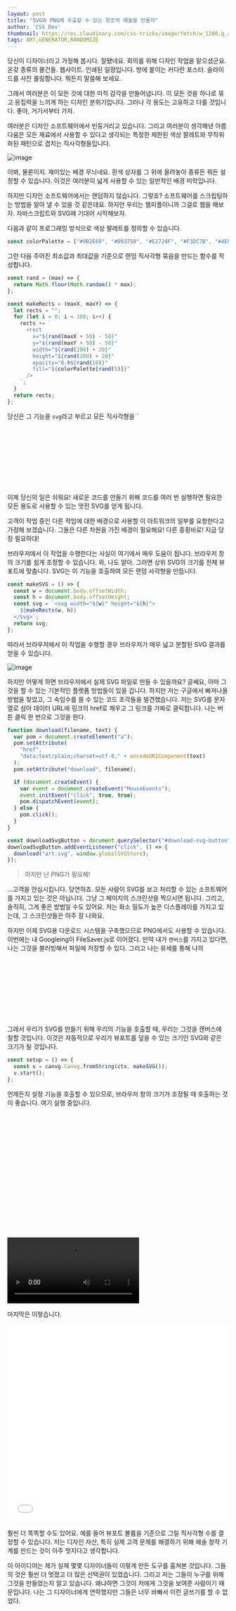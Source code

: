 ```yaml
---
layout: post
title: "SVG와 PNG에 수출할 수 있는 창조적 예술을 만들자"
author: 'CSS Dev'
thumbnail: https://res.cloudinary.com/css-tricks/image/fetch/w_1200,q_auto,f_auto/https://css-tricks.com/wp-content/uploads/2020/08/generative-art.png
tags: ART,GENERATOR,RANDOMIZE
---
```



당신이 디자이너라고 가정해 봅시다. 잘됐네요. 회의를 위해 디자인 작업을 맡으셨군요. 온갖 종류의 물건들. 웹사이트. 인쇄된 일정입니다. 방에 붙이는 커다란 포스터. 슬라이드를 사전 롤링합니다. 뭐든지 말씀해 보세요.

그래서 여러분은 이 모든 것에 대한 미적 감각을 만들어냅니다. 이 모든 것을 하나로 묶고 응집력을 느끼게 하는 디자인 분위기입니다. 그러나 각 용도는 고유하고 다를 것입니다. 좋아, 거기서부터 가자.

여러분은 디자인 소프트웨어에서 빈둥거리고 있습니다. 그리고 여러분이 생각해낸 아름다움은 모든 재료에서 사용할 수 있다고 생각되는 특정한 제한된 색상 팔레트와 무작위화된 패턴으로 겹치는 직사각형들입니다.

![image](https://i0.wp.com/css-tricks.com/wp-content/uploads/2020/08/Screen-Shot-2020-08-12-at-2.21.08-PM.png?resize=1024%2C548&ssl=1)

이봐, 물론이지. 재미있는 배경 무늬네요. 흰색 상자를 그 위에 올려놓아 종류든 뭐든 설정할 수 있습니다. 이것은 여러분이 넓게 사용할 수 있는 일반적인 배경 미학입니다.

하지만 디자인 소프트웨어에서는 랜덤하지 않습니다. 그렇죠? 소프트웨어를 스크립팅하는 방법을 알아 낼 수 있을 것 같은데요. 하지만 우리는 웹피플이니까 그걸로 웹을 해보자. 자바스크립트와 SVG에 기대어 시작해보자.

다음과 같이 프로그래밍 방식으로 색상 팔레트를 정의할 수 있습니다.

```js
const colorPalette = ["#9B2E69", "#D93750", "#E2724F", "#F3DC7B", "#4E9397"];
```

그런 다음 주어진 최소값과 최대값을 기준으로 랜덤 직사각형 묶음을 만드는 함수를 작성합니다.

```js
const rand = (max) => {
  return Math.floor(Math.random() * max);
};

const makeRects = (maxX, maxY) => {
  let rects = "";
  for (let i = 0; i < 100; i++) {
    rects += `
      <rect
        x="${rand(maxX + 50) - 50}"
        y="${rand(maxY + 50) - 50}"
        width="${rand(200) + 20}"
        height="${rand(200) + 20}"
        opacity="0.8${rand(10)}"
        fill="${colorPalette[rand(5)]}"
      />
    `;
  }
  return rects;
};
```

당신은 그 기능을 `svg`라고 부르고 모든 직사각형을 `<svg>로 쳐서 멋진 창작 예술품을 얻을 수 있을 것이다.

이제 당신의 일은 쉬워요! 새로운 코드를 만들기 위해 코드를 여러 번 실행하면 필요한 모든 용도로 사용할 수 있는 멋진 SVG를 얻게 됩니다.

고객이 작업 중인 다른 작업에 대한 배경으로 사용할 이 아트워크의 일부를 요청한다고 가정해 보겠습니다. 그들은 다른 차원을 가진 배경이 필요해요! 다른 종횡비로! 지금 당장 필요하대!

브라우저에서 이 작업을 수행한다는 사실이 여기에서 매우 도움이 됩니다. 브라우저 창의 크기를 쉽게 조정할 수 있습니다. 와, 나도 알아. 그러면 상위 SVG의 크기를 전체 뷰포트에 맞춥니다. SVG는 이 기능을 호출하여 모든 랜덤 사각형을 만듭니다.

```js
const makeSVG = () => {
  const w = document.body.offsetWidth;
  const h = document.body.offsetHeight;
  const svg = `<svg width="${w}" height="${h}">
    ${makeRects(w, h)}
  </svg>`;
  return svg;
};
```

따라서 브라우저에서 이 작업을 수행할 경우 브라우저가 매우 넓고 분할된 SVG 결과를 얻을 수 있습니다.

![image](https://i1.wp.com/css-tricks.com/wp-content/uploads/2020/08/art-4.png?resize=1024%2C239&ssl=1)

하지만 어떻게 하면 브라우저에서 실제 SVG 파일로 만들 수 있을까요? 글쎄요, 아마 그것을 할 수 있는 기본적인 플랫폼 방법들이 있을 겁니다. 하지만 저는 구글에서 빠져나올 방법을 찾았고, 그 속임수를 쓸 수 있는 코드 조각들을 발견했습니다. 저는 SVG를 문자열로 삼아 데이터 URL에 링크의 href로 채우고 그 링크를 가짜로 클릭합니다. 나는 버튼 클릭 한 번으로 그것을 한다.

```js
function download(filename, text) {
  var pom = document.createElement("a");
  pom.setAttribute(
    "href",
    "data:text/plain;charset=utf-8," + encodeURIComponent(text)
  );
  pom.setAttribute("download", filename);

  if (document.createEvent) {
    var event = document.createEvent("MouseEvents");
    event.initEvent("click", true, true);
    pom.dispatchEvent(event);
  } else {
    pom.click();
  }
}

const downloadSvgButton = document.querySelector("#download-svg-button");
downloadSvgButton.addEventListener("click", () => {
  download("art.svg", window.globalSVGStore);
});
```

> 하지만 난 PNG가 필요해!

…고객을 안심시킵니다. 당연하죠. 모든 사람이 SVG를 보고 처리할 수 있는 소프트웨어를 가지고 있는 것은 아닙니다. 그냥 그 페이지의 스크린샷을 찍으시면 됩니다. 그리고, 솔직히, 그게 좋은 방법일 수도 있어요. 저는 화소 밀도가 높은 디스플레이를 가지고 있는데, 그 스크린샷들은 아주 잘 나와요.

하지만 이제 SVG용 다운로드 시스템을 구축했으므로 PNG에서도 사용할 수 있습니다. 이번에는 내 Googleing이 FileSaver.js로 이어졌다. 만약 내가 `캔버스`를 가지고 있다면, 나는 그것을 블러빙해서 파일에 저장할 수 있다. 그리고 나는 유세를 통해 나의 <svg>를 <캔버스>로 바꿀 수 있다.

그래서 우리가 SVG를 만들기 위해 우리의 기능을 호출할 때, 우리는 그것을 캔버스에 칠할 것입니다. 이것은 자동적으로 우리가 뷰포트를 덮을 수 있는 크기인 SVG와 같은 크기가 될 것입니다.

```js
const setup = () => {
  const v = canvg.Canvg.fromString(ctx, makeSVG());
  v.start();
};
```

언제든지 설정 기능을 호출할 수 있으므로, 브라우저 창의 크기가 조정될 때 호출하는 것이 좋습니다. 여기 실행 중입니다.


<div class="video_wrapper" style="padding-top: 56.25%;">
    <video controls="" src="https://css-tricks.com/wp-content/uploads/2020/08/export.mp4" name="fitvid0"></video>
</div>


마지막은 이렇습니다.

<div class="wp-block-cp-codepen-gutenberg-embed-block cp_embed_wrapper resizable" style="height: 450px;"><iframe id="cp_embed_OJNVywW" src="//codepen.io/anon/embed/OJNVywW?height=450&amp;theme-id=1&amp;slug-hash=OJNVywW&amp;default-tab=result" height="450" scrolling="no" frameborder="0" allowfullscreen="" allowpaymentrequest="" name="CodePen Embed OJNVywW" title="CodePen Embed OJNVywW" class="cp_embed_iframe" style="width: 100%; overflow: hidden; height: 100%;">CodePen Embed Fallback</iframe><div class="win-size-grip" style="touch-action: none;"></div></div>

훨씬 더 똑똑할 수도 있어요. 예를 들어 뷰포트 볼륨을 기준으로 그릴 직사각형 수를 결정할 수 있습니다. 저는 디자인 자산, 특히 실제 고객 문제를 해결하기 위해 예술 창작 기계를 만드는 것이 아주 멋지다고 생각합니다.

이 아이디어는 제가 실제 몇몇 디자이너들이 이렇게 만든 도구를 훔쳐본 것입니다. 그들의 것은 훨씬 더 멋졌고 더 많은 선택권이 있었습니다. 그리고 저는 그들이 누구를 위해 그것을 만들었는지 알고 있습니다. 왜냐하면 그것이 저에게 그것을 보여준 사람이기 때문입니다. 나는 그 디자이너에게 연락했지만 그들은 너무 바빠서 이런 글쓰기를 할 수 없었다.
